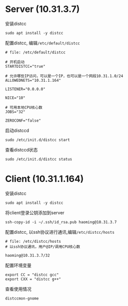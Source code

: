 # Server (10.31.3.7)

安装distcc
```
sudo apt install -y distcc
```

配置distcc, 编辑`/etc/default/distcc`

```
# file: /etc/default/distcc

# 开机启动
STARTDISTCC="true"

# 允许哪些IP访问，可以是一个IP，也可以是一个网段10.31.1.0/24
ALLOWEDNETS="10.31.1.164"

LISTENER="0.0.0.0"

NICE="10"

# 可用本地CPU核心数
JOBS="32"

ZEROCONF="false"

```

启动distccd
```
sudo /etc/init.d/distcc start
```

查看distccd状态
```
sudo /etc/init.d/distcc status
```


# Client (10.31.1.164)

安装distcc
```
sudo apt install -y distcc
```

将client登录公钥添加到server
```
ssh-copy-id -i ~/.ssh/id_rsa.pub haoming@10.31.3.7
```

配置distcc, 以ssh协议进行通讯,编辑`/etc/distcc/hosts`

```
# file: /etc/distcc/hosts
# 以ssh协议通讯，用户@IP/调用CPU核心数

haoming@10.31.3.7/32
```

配置环境变量
```
export CC = "distcc gcc"
export CXX = "distcc g++"
```

查看使用情况
```
distccmon-gnome
```
